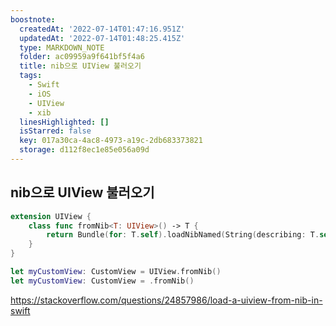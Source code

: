 ```yaml
---
boostnote:
  createdAt: '2022-07-14T01:47:16.951Z'
  updatedAt: '2022-07-14T01:48:25.415Z'
  type: MARKDOWN_NOTE
  folder: ac09959a9f641bf5f4a6
  title: nib으로 UIView 불러오기
  tags:
    - Swift
    - iOS
    - UIView
    - xib
  linesHighlighted: []
  isStarred: false
  key: 017a30ca-4ac8-4973-a19c-2db683373821
  storage: d112f8ec1e85e056a09d
---
```


nib으로 UIView 불러오기
---
```swift
extension UIView {
    class func fromNib<T: UIView>() -> T {
        return Bundle(for: T.self).loadNibNamed(String(describing: T.self), owner: nil, options: nil)![0] as! T
    }
}
```

```swift
let myCustomView: CustomView = UIView.fromNib()
let myCustomView: CustomView = .fromNib()
```

https://stackoverflow.com/questions/24857986/load-a-uiview-from-nib-in-swift
